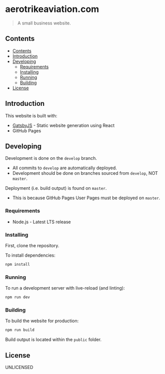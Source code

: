 # aerotrikeaviation.com

> A small business website.

## Contents

- [Contents](#contents)
- [Introduction](#introduction)
- [Developing](#developing)
  - [Requirements](#requirements)
  - [Installing](#installing)
  - [Running](#running)
  - [Building](#building)
- [License](#license)

## Introduction

This website is built with:

- [GatsbyJS](gatsbyjs.org) - Static website generation using React
- GitHub Pages

## Developing

Development is done on the `develop` branch.

- All commits to `develop` are automatically deployed.
- Development should be done on branches sourced from `develop`, NOT `master`.

Deployment (i.e. build output) is found on `master`.

- This is because GitHub Pages User Pages must be deployed on `master`.

### Requirements

- Node.js - Latest LTS release

### Installing

First, clone the repository.

To install dependencies:

```bash
npm install
```

### Running

To run a development server with live-reload (and linting):

```bash
npm run dev
```

### Building

To build the website for production:

```bash
npm run build
```

Build output is located within the `public` folder.

## License

UNLICENSED
